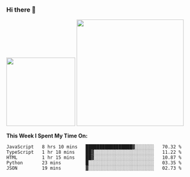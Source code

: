 ### Hi there 👋

<!--
**nestor22/nestor22** is a ✨ _special_ ✨ repository because its `README.md` (this file) appears on your GitHub profile.

Here are some ideas to get you started:

- 🔭 I’m currently working on ...
- 🌱 I’m currently learning ...
- 👯 I’m looking to collaborate on ...
- 🤔 I’m looking for help with ...
- 💬 Ask me about ...
- 📫 How to reach me: ...
- 😄 Pronouns: ...
- ⚡ Fun fact: ...
-->


<img height="180em" src="https://github-readme-stats.vercel.app/api?username=nestor22&show_icons=true&hide_border=true&&count_private=true&include_all_commits=true&theme=radical" />
<img height="280em" src="https://github-readme-stats.vercel.app/api/top-langs/?username=nestor22&layout=compact)](https://github.com/nestor22/github-readme-stats&theme=radical"  />



**This Week I Spent My Time On:**
<!--START_SECTION:waka-->
```text
JavaScript   8 hrs 10 mins   █████████████████▓░░░░░░░   70.32 % 
TypeScript   1 hr 18 mins    ██▓░░░░░░░░░░░░░░░░░░░░░░   11.22 % 
HTML         1 hr 15 mins    ██▓░░░░░░░░░░░░░░░░░░░░░░   10.87 % 
Python       23 mins         █░░░░░░░░░░░░░░░░░░░░░░░░   03.35 % 
JSON         19 mins         ▓░░░░░░░░░░░░░░░░░░░░░░░░   02.73 % 
```
<!--END_SECTION:waka-->


